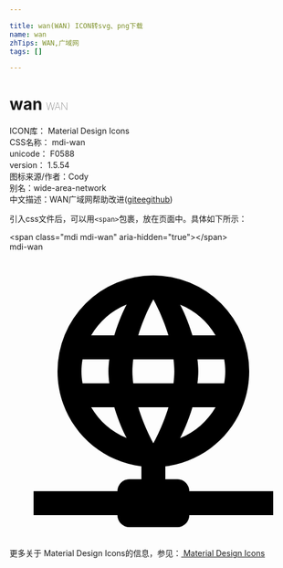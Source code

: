 ```yaml
---

title: wan(WAN) ICON转svg、png下载
name: wan
zhTips: WAN,广域网
tags: []

---
```


# wan  <small style="font-size: 60%;font-weight: 100">WAN</small>


<div class="detail-page">
<p>
<span>
ICON库：
<span class="badge-secondary badge">Material Design Icons</span> 
</span>
<br/>
<span>
CSS名称：
<span class="badge-secondary badge">mdi-wan</span> 
</span>
<br/>
<span>
unicode：
<span class="badge-secondary badge">F0588</span> 
<copy-btn content='F0588' btn-title=""></copy-btn>
<copy-btn :content='String.fromCodePoint(parseInt("F0588", 16))' btn-title="复制U"></copy-btn>
</span>
<br/>
<span>
version：
<span class="badge-secondary badge">1.5.54</span> 
</span>
<br/>
<span>图标来源/作者：<span class="badge-light badge">Cody</span></span> 
<br/>
<span>别名：<span class="badge-light badge">wide-area-network</span></span><br/><span class="zh-detail">中文描述：<span class="badge-primary badge">WAN</span><span class="badge-primary badge">广域网</span><span class="help-link"><span>帮助改进</span>(<a href="https://gitee.com/liuwave/icon-helper/edit/master/json/material/wan.json" target="_blank" rel="noopener noreferrer">gitee</a><a href="https://github.com/liuwave/icon-helper/edit/master/json/material/wan.json" target="_blank" rel="noopener noreferrer">github</a></span>)</span><br/>
</p>
</div>
<div class="alert alert-dark">
  <i class="mdi mdi-wan mdi-48px"></i>
  <i class="mdi mdi-wan mdi-36px"></i>
  <i class="mdi mdi-wan mdi-24px"></i>
  <i class="mdi mdi-wan mdi-18px"></i>
</div>
<div>
  <p>引入css文件后，可以用<code>&lt;span&gt;</code>包裹，放在页面中。具体如下所示：    
  </p>
  <div class="alert alert-primary" style="font-size: 14px">
    &lt;span class="mdi mdi-wan" aria-hidden="true"&gt;&lt;/span&gt;
    <copy-btn content='<span class="mdi mdi-wan" aria-hidden="true"></span>'></copy-btn>
  </div>
  <div class="alert alert-secondary">
    <i class="mdi mdi-wan"
    style="font-size: 24px"
    aria-hidden="true"></i> mdi-wan
    <copy-btn content="mdi-wan" btn-title="复制图标名称"></copy-btn>
  </div>
</div>
<div id="svg" class="svg-wrap">
<svg xmlns="http://www.w3.org/2000/svg" viewBox="0 0 24 24"><path d="M12,2A8,8 0 0,0 4,10C4,14.03 7,17.42 11,17.93V19H10A1,1 0 0,0 9,20H2V22H9A1,1 0 0,0 10,23H14A1,1 0 0,0 15,22H22V20H15A1,1 0 0,0 14,19H13V17.93C17,17.43 20,14.03 20,10A8,8 0 0,0 12,2M12,4C12,4 12.74,5.28 13.26,7H10.74C11.26,5.28 12,4 12,4M9.77,4.43C9.5,4.93 9.09,5.84 8.74,7H6.81C7.5,5.84 8.5,4.93 9.77,4.43M14.23,4.44C15.5,4.94 16.5,5.84 17.19,7H15.26C14.91,5.84 14.5,4.93 14.23,4.44M6.09,9H8.32C8.28,9.33 8.25,9.66 8.25,10C8.25,10.34 8.28,10.67 8.32,11H6.09C6.03,10.67 6,10.34 6,10C6,9.66 6.03,9.33 6.09,9M10.32,9H13.68C13.72,9.33 13.75,9.66 13.75,10C13.75,10.34 13.72,10.67 13.68,11H10.32C10.28,10.67 10.25,10.34 10.25,10C10.25,9.66 10.28,9.33 10.32,9M15.68,9H17.91C17.97,9.33 18,9.66 18,10C18,10.34 17.97,10.67 17.91,11H15.68C15.72,10.67 15.75,10.34 15.75,10C15.75,9.66 15.72,9.33 15.68,9M6.81,13H8.74C9.09,14.16 9.5,15.07 9.77,15.56C8.5,15.06 7.5,14.16 6.81,13M10.74,13H13.26C12.74,14.72 12,16 12,16C12,16 11.26,14.72 10.74,13M15.26,13H17.19C16.5,14.16 15.5,15.07 14.23,15.57C14.5,15.07 14.91,14.16 15.26,13Z" /></svg>
</div>
<detail full-name='mdi-wan'></detail>
    
<div><p>更多关于 Material Design Icons的信息，参见：<a target="_blank" href="https://iconhelper.cn/material.html"> Material Design Icons</a>
</p></div>
